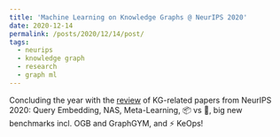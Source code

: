 ```yaml
---
title: 'Machine Learning on Knowledge Graphs @ NeurIPS 2020'
date: 2020-12-14
permalink: /posts/2020/12/14/post/
tags:
  - neurips
  - knowledge graph
  - research
  - graph ml
---
```


Concluding the year with the [review](https://mgalkin.medium.com/machine-learning-on-knowledge-graphs-neurips-2020-6ef2da78f529) of KG-related papers from NeurIPS 2020: Query Embedding, NAS, Meta-Learning, 📦 vs 🔮, big new benchmarks incl. OGB and GraphGYM, and ⚡️ KeOps!  
